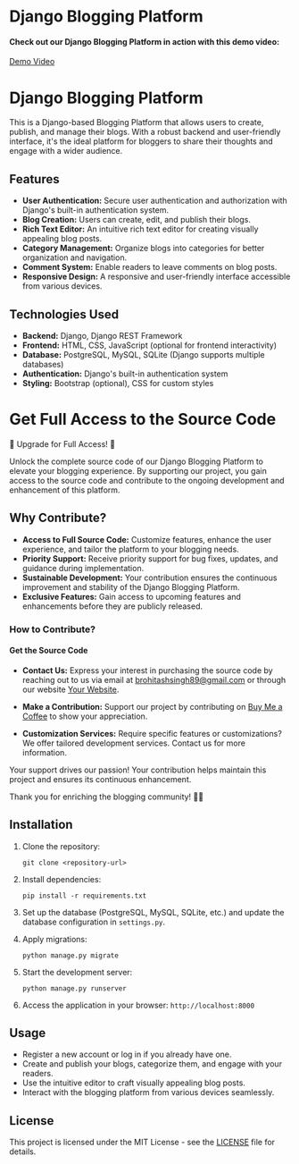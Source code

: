 # Django Blogging Platform

#### Check out our Django Blogging Platform in action with this demo video:
<a href="https://www.youtube.com/watch?v=YOUR_VIDEO_ID" target="_blank">Demo Video</a>

# Django Blogging Platform

This is a Django-based Blogging Platform that allows users to create, publish, and manage their blogs. With a robust backend and user-friendly interface, it's the ideal platform for bloggers to share their thoughts and engage with a wider audience.

## Features

- **User Authentication:** Secure user authentication and authorization with Django's built-in authentication system.
- **Blog Creation:** Users can create, edit, and publish their blogs.
- **Rich Text Editor:** An intuitive rich text editor for creating visually appealing blog posts.
- **Category Management:** Organize blogs into categories for better organization and navigation.
- **Comment System:** Enable readers to leave comments on blog posts.
- **Responsive Design:** A responsive and user-friendly interface accessible from various devices.

## Technologies Used

- **Backend:** Django, Django REST Framework
- **Frontend:** HTML, CSS, JavaScript (optional for frontend interactivity)
- **Database:** PostgreSQL, MySQL, SQLite (Django supports multiple databases)
- **Authentication:** Django's built-in authentication system
- **Styling:** Bootstrap (optional), CSS for custom styles

# Get Full Access to the Source Code
🚀 Upgrade for Full Access! 🚀

Unlock the complete source code of our Django Blogging Platform to elevate your blogging experience. By supporting our project, you gain access to the source code and contribute to the ongoing development and enhancement of this platform.

## Why Contribute?

- **Access to Full Source Code:** Customize features, enhance the user experience, and tailor the platform to your blogging needs.
- **Priority Support:** Receive priority support for bug fixes, updates, and guidance during implementation.
- **Sustainable Development:** Your contribution ensures the continuous improvement and stability of the Django Blogging Platform.
- **Exclusive Features:** Gain access to upcoming features and enhancements before they are publicly released.

### How to Contribute?

#### Get the Source Code
- **Contact Us:** Express your interest in purchasing the source code by reaching out to us via email at brohitashsingh89@gmail.com or through our website [Your Website](https://rohitashsingh.vercel.app/).

- **Make a Contribution:** Support our project by contributing on [Buy Me a Coffee](https://www.buymeacoffee.com/rohitashsingh89) to show your appreciation.

- **Customization Services:** Require specific features or customizations? We offer tailored development services. Contact us for more information.

Your support drives our passion! Your contribution helps maintain this project and ensures its continuous enhancement.

Thank you for enriching the blogging community! 📝✨

## Installation

1. Clone the repository:
   ```
   git clone <repository-url>
   ```
   
2. Install dependencies:
   ```
   pip install -r requirements.txt
   ```

3. Set up the database (PostgreSQL, MySQL, SQLite, etc.) and update the database configuration in `settings.py`.

4. Apply migrations:
   ```
   python manage.py migrate
   ```

5. Start the development server:
   ```
   python manage.py runserver
   ```

6. Access the application in your browser: `http://localhost:8000`

## Usage

- Register a new account or log in if you already have one.
- Create and publish your blogs, categorize them, and engage with your readers.
- Use the intuitive editor to craft visually appealing blog posts.
- Interact with the blogging platform from various devices seamlessly.

## License

This project is licensed under the MIT License - see the [LICENSE](LICENSE) file for details.
